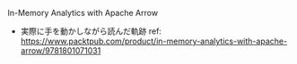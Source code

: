 In-Memory Analytics with Apache Arrow

- 実際に手を動かしながら読んだ軌跡
ref: https://www.packtpub.com/product/in-memory-analytics-with-apache-arrow/9781801071031
